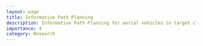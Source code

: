 ```yaml
---
layout: page
title: Informative Path Planning
description: Informative Path Planning for aerial vehicles in target classification and semantic segmentation tasks with Reinforcement Learning
importance: 4
category: Research
---
```


